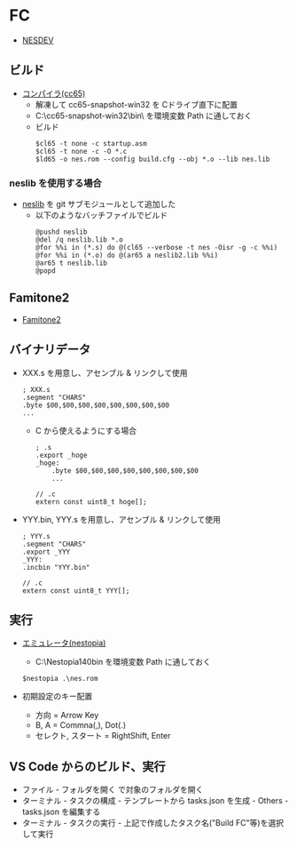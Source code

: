 # FC

- [NESDEV](https://www.nesdev.org/)

## ビルド
- [コンパイラ(cc65)](https://cc65.github.io/)
    - 解凍して cc65-snapshot-win32 を Cドライブ直下に配置
    - C:\cc65-snapshot-win32\bin\ を環境変数 Path に通しておく
    - ビルド
        ~~~
        $cl65 -t none -c startup.asm
        $cl65 -t none -c -O *.c
        $ld65 -o nes.rom --config build.cfg --obj *.o --lib nes.lib
        ~~~

### neslib を使用する場合
<!--
 - [neslib](https://github.com/clbr/neslib) を git サブモジュールとして追加した
    - 以下のようななバッチファイルでビルド
        ~~~
        @pushd neslib
        @cl65 -t nes -Oisr -c crt0.s
        @ar65 a neslib.lib crt0.o
        @popd
        ~~~
    - oam_off でエラーが出るので、ソースコードに以下の記述を追加
        ~~~
        #include <stdint.h>
        #pragma bss-name (push,"ZEROPAGE")
        #pragma data-name (push,"ZEROPAGE")
        uint8_t oam_off;
        #pragma data-name(pop)
        #pragma bss-name (pop)
    ~~~
-->
 - [neslib](https://github.com/sehugg/neslib.git) を git サブモジュールとして追加した
    - 以下のようなバッチファイルでビルド
        ~~~
        @pushd neslib
        @del /q neslib.lib *.o
        @for %%i in (*.s) do @(cl65 --verbose -t nes -Oisr -g -c %%i)
        @for %%i in (*.o) do @(ar65 a neslib2.lib %%i)
        @ar65 t neslib.lib
        @popd
        ~~~
## Famitone2
 - [Famitone2](https://shiru.untergrund.net/code.shtml)
 
## バイナリデータ
 - XXX.s を用意し、アセンブル & リンクして使用
    ~~~
    ; XXX.s
    .segment "CHARS"
    .byte $00,$00,$00,$00,$00,$00,$00,$00
    ...
    ~~~
    - C から使えるようにする場合
        ~~~
        ; .s
        .export _hoge
        _hoge:
            .byte $00,$00,$00,$00,$00,$00,$00,$00
            ...
        ~~~
        ~~~
        // .c
        extern const uint8_t hoge[];
        ~~~
 - YYY.bin, YYY.s を用意し、アセンブル & リンクして使用
    ~~~
    ; YYY.s
    .segment "CHARS"
    .export _YYY
    _YYY:
    .incbin "YYY.bin"
    ~~~
    ~~~
    // .c
    extern const uint8_t YYY[];
    ~~~

## 実行
- [エミュレータ(nestopia)](http://nestopia.sourceforge.net/)
    - C:\Nestopia140bin を環境変数 Path に通しておく
    ~~~
    $nestopia .\nes.rom
    ~~~

- 初期設定のキー配置
    - 方向 = Arrow Key
    - B, A = Commna(,), Dot(.)
    - セレクト, スタート = RightShift, Enter

## VS Code からのビルド、実行
 - ファイル - フォルダを開く で対象のフォルダを開く
 - ターミナル - タスクの構成 - テンプレートから tasks.json を生成 - Others - tasks.json を編集する
 - ターミナル - タスクの実行 - 上記で作成したタスク名("Build FC"等)を選択して実行
